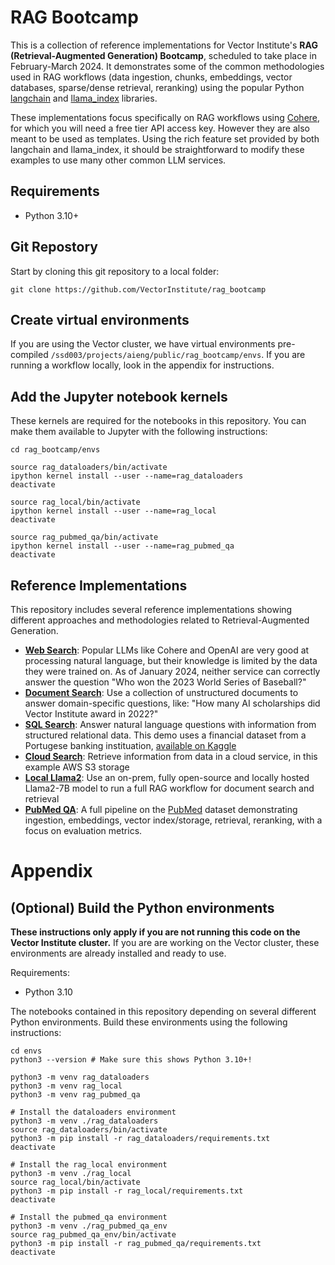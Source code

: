 # RAG Bootcamp

This is a collection of reference implementations for Vector Institute's **RAG (Retrieval-Augmented Generation) Bootcamp**, scheduled to take place in February-March 2024. It demonstrates some of the common methodologies used in RAG workflows (data ingestion, chunks, embeddings, vector databases, sparse/dense retrieval, reranking) using the popular Python [langchain](https://python.langchain.com/docs/get_started/introduction) and [llama_index](https://docs.llamaindex.ai/en/stable/) libraries.

These implementations focus specifically on RAG workflows using [Cohere](https://cohere.com/), for which you will need a free tier API access key. However they are also meant to be used as templates. Using the rich feature set provided by both langchain and llama_index, it should be straightforward to modify these examples to use many other common LLM services.
 
## Requirements

* Python 3.10+

## Git Repostory

Start by cloning this git repository to a local folder:

```
git clone https://github.com/VectorInstitute/rag_bootcamp
```

## Create virtual environments

If you are using the Vector cluster, we have virtual environments pre-compiled `/ssd003/projects/aieng/public/rag_bootcamp/envs`. If you are running a workflow locally, look in the appendix for instructions.

## Add the Jupyter notebook kernels

These kernels are required for the notebooks in this repository. You can make them available to Jupyter with the following instructions:

```
cd rag_bootcamp/envs

source rag_dataloaders/bin/activate
ipython kernel install --user --name=rag_dataloaders
deactivate

source rag_local/bin/activate
ipython kernel install --user --name=rag_local
deactivate

source rag_pubmed_qa/bin/activate
ipython kernel install --user --name=rag_pubmed_qa
deactivate
```

## Reference Implementations

This repository includes several reference implementations showing different approaches and methodologies related to Retrieval-Augmented Generation.

- [**Web Search**](https://github.com/VectorInstitute/rag_bootcamp/tree/main/web_search): Popular LLMs like Cohere and OpenAI are very good at processing natural language, but their knowledge is limited by the data they were trained on. As of January 2024, neither service can correctly answer the question "Who won the 2023 World Series of Baseball?"
- [**Document Search**](https://github.com/VectorInstitute/rag_bootcamp/tree/main/document_search): Use a collection of unstructured documents to answer domain-specific questions, like: "How many AI scholarships did Vector Institute award in 2022?"
- [**SQL Search**](https://github.com/VectorInstitute/rag_bootcamp/tree/main/sql_search): Answer natural language questions with information from structured relational data. This demo uses a financial dataset from a Portugese banking instituation, [available on Kaggle](https://www.kaggle.com/datasets/prakharrathi25/banking-dataset-marketing-targets)
- [**Cloud Search**](https://github.com/VectorInstitute/rag_bootcamp/tree/main/cloud_search): Retrieve information from data in a cloud service, in this example AWS S3 storage
- [**Local Llama2**](https://github.com/VectorInstitute/rag_bootcamp/tree/main/local_llama2): Use an on-prem, fully open-source and locally hosted Llama2-7B model to run a full RAG workflow for document search and retrieval
- [**PubMed QA**](https://github.com/VectorInstitute/rag_bootcamp/tree/main/pubmed_qa): A full pipeline on the [PubMed](https://pubmed.ncbi.nlm.nih.gov/download/) dataset demonstrating ingestion, embeddings, vector index/storage, retrieval, reranking, with a focus on evaluation metrics.


# Appendix

## (Optional) Build the Python environments
 
**These instructions only apply if you are not running this code on the Vector Institute cluster.** If you are are working on the Vector cluster, these environments are already installed and ready to use.

Requirements:
 - Python 3.10

The notebooks contained in this repository depending on several different Python environments. Build these environments using the following instructions: 

```
cd envs
python3 --version # Make sure this shows Python 3.10+!

python3 -m venv rag_dataloaders
python3 -m venv rag_local
python3 -m venv rag_pubmed_qa

# Install the dataloaders environment
python3 -m venv ./rag_dataloaders
source rag_dataloaders/bin/activate
python3 -m pip install -r rag_dataloaders/requirements.txt
deactivate

# Install the rag_local environment
python3 -m venv ./rag_local
source rag_local/bin/activate
python3 -m pip install -r rag_local/requirements.txt
deactivate

# Install the pubmed_qa environment
python3 -m venv ./rag_pubmed_qa_env
source rag_pubmed_qa_env/bin/activate
python3 -m pip install -r rag_pubmed_qa/requirements.txt
deactivate
```